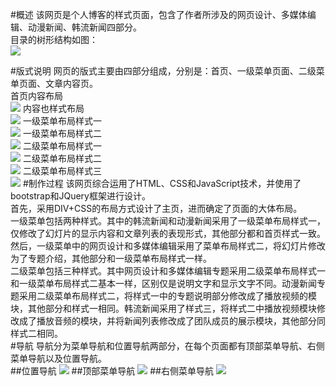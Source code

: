 #概述
该网页是个人博客的样式页面，包含了作者所涉及的网页设计、多媒体编辑、动漫新闻、韩流新闻四部分。<br/>
目录的树形结构如图：<br/>
<img src="http://koastal-pic.stor.sinaapp.com/QQ%E6%88%AA%E5%9B%BE20150623172054.png"/>
 
#版式说明
网页的版式主要由四部分组成，分别是：首页、一级菜单页面、二级菜单页面、文章内容页。<br/>
首页内容布局<br/>
<img src="http://koastal-pic.stor.sinaapp.com/QQ%E6%88%AA%E5%9B%BE20150623172321.png">
内容也样式布局<br/>
<img src="http://koastal-pic.stor.sinaapp.com/%E5%86%85%E5%AE%B9.png">
一级菜单布局样式一<br/>
<img src="http://koastal-pic.stor.sinaapp.com/11.png">
一级菜单布局样式二<br/>
<img src="http://koastal-pic.stor.sinaapp.com/12.png">
二级菜单布局样式一<br/>
<img src="http://koastal-pic.stor.sinaapp.com/21.png">
二级菜单布局样式二<br/>
<img src="http://koastal-pic.stor.sinaapp.com/22.png">
二级菜单布局样式三<br/>
<img src="http://koastal-pic.stor.sinaapp.com/23.png">
#制作过程
该网页综合运用了HTML、CSS和JavaScript技术，并使用了bootstrap和JQuery框架进行设计。  <br/>
首先，采用DIV+CSS的布局方式设计了主页，进而确定了页面的大体布局。  <br/>
一级菜单包括两种样式。其中的韩流新闻和动漫新闻采用了一级菜单布局样式一，仅修改了幻灯片的显示内容和文章列表的表现形式，其他部分都和首页样式一致。然后，一级菜单中的网页设计和多媒体编辑采用了菜单布局样式二，将幻灯片修改为了专题介绍，其他部分和一级菜单布局样式一样。  <br/>
二级菜单包括三种样式。其中网页设计和多媒体编辑专题采用二级菜单布局样式一和一级菜单布局样式二基本一样，区别仅是说明文字和显示文字不同。动漫新闻专题采用二级菜单布局样式二，将样式一中的专题说明部分修改成了播放视频的模块，其他部分和样式一相同。韩流新闻采用了样式三，将样式二中播放视频模块修改成了播放音频的模块，并将新闻列表修改成了团队成员的展示模块，其他部分同样式二相同。  <br/>
#导航
导航分为菜单导航和位置导航两部分，在每个页面都有顶部菜单导航、右侧菜单导航以及位置导航。<br/>
##位置导航
<img src="http://koastal-pic.stor.sinaapp.com/wz.png">
##顶部菜单导航
<img src="http://koastal-pic.stor.sinaapp.com/tp.png">
##右侧菜单导航
<img src="http://koastal-pic.stor.sinaapp.com/right.png">
 

